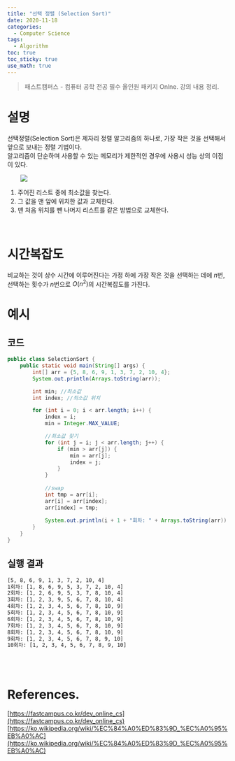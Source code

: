 ```yaml
---
title: "선택 정렬 (Selection Sort)"
date: 2020-11-18
categories:
  - Computer Science
tags:
  - Algorithm
toc: true
toc_sticky: true
use_math: true
---
```

> 패스트캠퍼스 - 컴퓨터 공학 전공 필수 올인원 패키지 Onlne. 강의 내용 정리.

# 설명

선택정렬(Selection Sort)은 제자리 정렬 알고리즘의 하나로, 가장 작은 것을 선택해서 앞으로 보내는 정렬 기법이다.  
알고리즘이 단순하며 사용할 수 있는 메모리가 제한적인 경우에 사용시 성능 상의 이점이 있다.

<img src="{{ site.url }}{{ site.baseurl }}/assets/images/2020/1118/Selection-Sort-Animation.gif" style="margin-left: 30px;"/><br>

1. 주어진 리스트 중에 최소값을 찾는다.
2. 그 값을 맨 앞에 위치한 값과 교체한다.
3. 맨 처음 위치를 뺀 나머지 리스트를 같은 방법으로 교체한다.

<br>

# 시간복잡도

비교하는 것이 상수 시간에 이루어진다는 가정 하에 가장 작은 것을 선택하는 데에 $n$번, 선택하는 횟수가 $n$번으로 $O(n^2)$의 시간복잡도를 가진다.

# 예시

## 코드

```java
public class SelectionSort {
    public static void main(String[] args) {
        int[] arr = {5, 8, 6, 9, 1, 3, 7, 2, 10, 4};
        System.out.println(Arrays.toString(arr));

        int min; //최소값
        int index; //최소값 위치

        for (int i = 0; i < arr.length; i++) {
            index = i;
            min = Integer.MAX_VALUE;

            //최소값 찾기
            for (int j = i; j < arr.length; j++) {
                if (min > arr[j]) {
                    min = arr[j];
                    index = j;
                }
            }
            
            //swap
            int tmp = arr[i];
            arr[i] = arr[index];
            arr[index] = tmp;
            
            System.out.println(i + 1 + "회차: " + Arrays.toString(arr));
        }
    }
}
```

## 실행 결과

```bash
[5, 8, 6, 9, 1, 3, 7, 2, 10, 4]
1회차: [1, 8, 6, 9, 5, 3, 7, 2, 10, 4]
2회차: [1, 2, 6, 9, 5, 3, 7, 8, 10, 4]
3회차: [1, 2, 3, 9, 5, 6, 7, 8, 10, 4]
4회차: [1, 2, 3, 4, 5, 6, 7, 8, 10, 9]
5회차: [1, 2, 3, 4, 5, 6, 7, 8, 10, 9]
6회차: [1, 2, 3, 4, 5, 6, 7, 8, 10, 9]
7회차: [1, 2, 3, 4, 5, 6, 7, 8, 10, 9]
8회차: [1, 2, 3, 4, 5, 6, 7, 8, 10, 9]
9회차: [1, 2, 3, 4, 5, 6, 7, 8, 9, 10]
10회차: [1, 2, 3, 4, 5, 6, 7, 8, 9, 10]
```


<br>
<br>

# References.
[https://fastcampus.co.kr/dev_online_cs](https://fastcampus.co.kr/dev_online_cs)  
[https://ko.wikipedia.org/wiki/%EC%84%A0%ED%83%9D_%EC%A0%95%EB%A0%AC](https://ko.wikipedia.org/wiki/%EC%84%A0%ED%83%9D_%EC%A0%95%EB%A0%AC)

